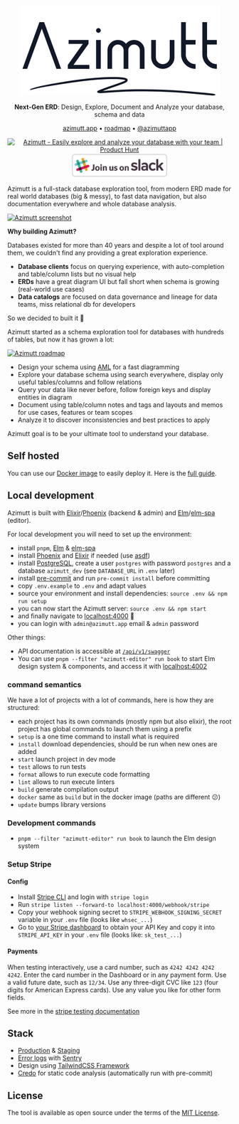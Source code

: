 <p align="center">
    <a href="https://azimutt.app" target="_blank" rel="noopener">
        <picture>
          <source media="(prefers-color-scheme: dark)" srcset="assets/azimutt-logo-light.png">
          <source media="(prefers-color-scheme: light)" srcset="assets/azimutt-logo-dark.png">
          <img alt="Azimutt logo" src="assets/azimutt-logo-dark.png">
        </picture>
    </a>
</p>
<p align="center">
    <b>Next-Gen ERD</b>: Design, Explore, Document and Analyze your database, schema and data
</p>
<p align="center">
  <a href="https://azimutt.app" target="_blank" rel="noopener">azimutt.app</a> •
  <a href="https://github.com/orgs/azimuttapp/projects/5" target="_blank" rel="noopener">roadmap</a> •
  <a href="https://twitter.com/azimuttapp" target="_blank" rel="noopener">@azimuttapp</a>
</p>
<p align="center">
    <a href="https://www.producthunt.com/posts/azimutt?utm_source=badge-featured&utm_medium=badge&utm_souce=badge-azimutt" target="_blank"><img src="https://api.producthunt.com/widgets/embed-image/v1/featured.svg?post_id=390699&theme=light" alt="Azimutt - Easily explore and analyze your database with your team | Product Hunt" style="width: 250px; height: 54px;" width="250" height="54" /></a>
    <a href="https://azimutt.app/slack" target="_blank"><img src="assets/slack-join.svg" alt="Join us on Slack" style="width: 216px; height: 54px;" width="216" height="54"></a>
</p>

Azimutt is a full-stack database exploration tool, from modern ERD made for real world databases (big & messy), to fast data navigation, but also documentation everywhere and whole database analysis.

[![Azimutt screenshot](docs/_assets/azimutt.png)](https://azimutt.app/gallery/gospeak)

**Why building Azimutt?**

Databases existed for more than 40 years and despite a lot of tool around them, we couldn't find any providing a great exploration experience.

- **Database clients** focus on querying experience, with auto-completion and table/column lists but no visual help
- **ERDs** have a great diagram UI but fall short when schema is growing (real-world use cases)
- **Data catalogs** are focused on data governance and lineage for data teams, miss relational db for developers

So we decided to built it 💪

Azimutt started as a schema exploration tool for databases with hundreds of tables, but now it has grown a lot:

[![Azimutt roadmap](docs/_assets/roadmap.png)](https://mm.tt/map/2434161843?t=N2yWZj1pc1)

- Design your schema using [AML](docs/aml/README.md) for a fast diagramming
- Explore your database schema using search everywhere, display only useful tables/columns and follow relations
- Query your data like never before, follow foreign keys and display entities in diagram
- Document using table/column notes and tags and layouts and memos for use cases, features or team scopes
- Analyze it to discover inconsistencies and best practices to apply

Azimutt goal is to be your ultimate tool to understand your database.

## Self hosted

You can use our [Docker image](https://github.com/azimuttapp/azimutt/pkgs/container/azimutt) to easily deploy it. Here is the [full guide](INSTALL.md).


## Local development

Azimutt is built with [Elixir](https://elixir-lang.org)/[Phoenix](https://www.phoenixframework.org) (backend & admin) and [Elm](https://elm-lang.org)/[elm-spa](https://www.elm-spa.dev) (editor).

For local development you will need to set up the environment:

- install `pnpm`, [Elm](https://guide.elm-lang.org/install/elm.html) & [elm-spa](https://www.elm-spa.dev)
- install [Phoenix](https://hexdocs.pm/phoenix/installation.html) and [Elixir](https://elixir-lang.org/install.html) if needed (use [asdf](https://asdf-vm.com))
- install [PostgreSQL](https://www.postgresql.org/download), create a user `postgres` with password `postgres` and a database `azimutt_dev` (see `DATABASE_URL` in `.env` later)
- install [pre-commit](https://pre-commit.com) and run `pre-commit install` before committing
- copy `.env.example` to `.env` and adapt values
- source your environment and install dependencies: `source .env && npm run setup`
- you can now start the Azimutt server: `source .env && npm start`
- and finally navigate to [localhost:4000](http://localhost:4000) 🎉
- you can login with `admin@azimutt.app` email & `admin` password

Other things:

- API documentation is accessible at [`/api/v1/swagger`](http://localhost:4000/api/v1/swagger)
- You can use `pnpm --filter "azimutt-editor" run book` to start Elm design system & components, and access it with [localhost:4002](http://localhost:4002)


### command semantics

We have a lot of projects with a lot of commands, here is how they are structured:

- each project has its own commands (mostly npm but also elixir), the root project has global commands to launch them using a prefix
- `setup` is a one time command to install what is required
- `install` download dependencies, should be run when new ones are added
- `start` launch project in dev mode
- `test` allows to run tests
- `format` allows to run execute code formatting
- `lint` allows to run execute linters
- `build` generate compilation output
- `docker` same as `build` but in the docker image (paths are different 😕)
- `update` bumps library versions

### Development commands

- `pnpm --filter "azimutt-editor" run book` to launch the Elm design system


### Setup Stripe

#### Config

- Install [Stripe CLI](https://stripe.com/docs/stripe-cli) and login with `stripe login`
- Run `stripe listen --forward-to localhost:4000/webhook/stripe`
- Copy your webhook signing secret to `STRIPE_WEBHOOK_SIGNING_SECRET` variable in your `.env` file (looks like `whsec_...`)
- Go to [your Stripe dashboard](https://dashboard.stripe.com/test/apikeys) to obtain your API Key and copy it into `STRIPE_API_KEY` in your `.env` file (looks like: `sk_test_...`)


#### Payments

When testing interactively, use a card number, such as `4242 4242 4242 4242`. Enter the card number in the Dashboard or in any payment form.
Use a valid future date, such as `12/34`.
Use any three-digit CVC like `123` (four digits for American Express cards).
Use any value you like for other form fields.

See more in the [stripe testing documentation](https://stripe.com/docs/testing)


## Stack

* [Production](https://azimutt.app) & [Staging](https://azimutt.dev)
* [Error logs](https://sentry.io/organizations/azimuttapp/issues/?project=6635088) with [Sentry](https://sentry.io)
* Design using [TailwindCSS Framework](https://tailwindcss.com)
* [Credo](http://credo-ci.org) for static code analysis (automatically run with pre-commit)

## License

The tool is available as open source under the terms of the [MIT License](https://opensource.org/licenses/MIT).
